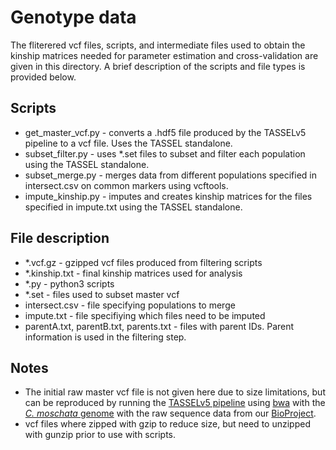 # Genotype data
The fliterered vcf files, scripts, and intermediate files used to obtain the kinship matrices needed for parameter estimation and cross-validation are given in this directory. A brief description of the scripts and file types is provided below.

## Scripts
* get_master_vcf.py - converts a .hdf5 file produced by the TASSELv5 pipeline to a vcf file. Uses the TASSEL standalone.
* subset_filter.py - uses \*.set files to subset and filter each population using the TASSEL standalone.
* subset_merge.py - merges data from different populations specified in intersect.csv on common markers using vcftools.
* impute_kinship.py - imputes and creates kinship matrices for the files specified in impute.txt using the TASSEL standalone.

## File description
* \*.vcf.gz - gzipped vcf files produced from filtering scripts
* \*.kinship.txt - final kinship matrices used for analysis
* \*.py - python3 scripts
* \*.set - files used to subset master vcf
* intersect.csv - file specifying populations to merge
* impute.txt - file specifiying which files need to be imputed
* parentA.txt, parentB.txt, parents.txt - files with parent IDs. Parent information is used in the filtering step.

## Notes
* The initial raw master vcf file is not given here due to size limitations, but can be reproduced by running the [TASSELv5 pipeline](https://bitbucket.org/tasseladmin/tassel-5-source/wiki/Tassel5GBSv2Pipeline) using [bwa](http://bio-bwa.sourceforge.net/) with the [*C. moschata* genome](http://cucurbitgenomics.org/) with the raw sequence data from our [BioProject](https://www.ncbi.nlm.nih.gov/bioproject/PRJNA611090).
* vcf files where zipped with gzip to reduce size, but need to unzipped with gunzip prior to use with scripts.
